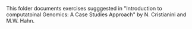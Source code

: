 This folder documents exercises sugggested in "Introduction to computatoinal Genomics: A Case Studies Approach" by N. Cristianini and
M.W. Hahn. 
